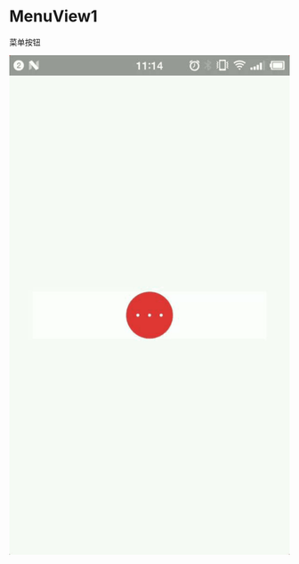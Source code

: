 # MenuView1
菜单按钮

![图片](https://github.com/liaofuyou/MenuView1/blob/master/screenshot/Gif_20180418_111441.gif)